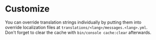# Customize

You can override translation strings individually by putting them into
override localization files at `translations/<lang>/messages.<lang>.yml`.
Don't forget to clear the cache with `bin/console cache:clear` afterwards.
